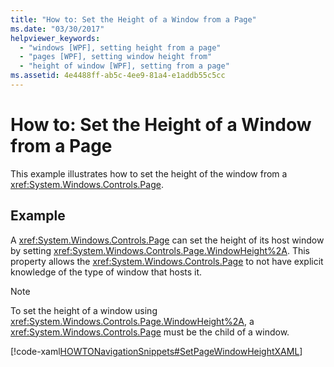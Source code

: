 ```yaml
---
title: "How to: Set the Height of a Window from a Page"
ms.date: "03/30/2017"
helpviewer_keywords: 
  - "windows [WPF], setting height from a page"
  - "pages [WPF], setting window height from"
  - "height of window [WPF], setting from a page"
ms.assetid: 4e4488ff-ab5c-4ee9-81a4-e1addb55c5cc
---
```

# How to: Set the Height of a Window from a Page
This example illustrates how to set the height of the window from a <xref:System.Windows.Controls.Page>.  
  
## Example  
 A <xref:System.Windows.Controls.Page> can set the height of its host window by setting <xref:System.Windows.Controls.Page.WindowHeight%2A>. This property allows the <xref:System.Windows.Controls.Page> to not have explicit knowledge of the type of window that hosts it.  
  
> [!NOTE]
>  To set the height of a window using <xref:System.Windows.Controls.Page.WindowHeight%2A>, a <xref:System.Windows.Controls.Page> must be the child of a window.  
  
 [!code-xaml[HOWTONavigationSnippets#SetPageWindowHeightXAML](../../../../samples/snippets/csharp/VS_Snippets_Wpf/HOWTONavigationSnippets/CSharp/SetWindowHeightPage.xaml#setpagewindowheightxaml)]
